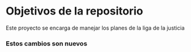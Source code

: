 # Objetivos de la repositorio

Este proyecto se encarga de manejar los planes de la liga de la justicia

### Estos cambios son nuevos

